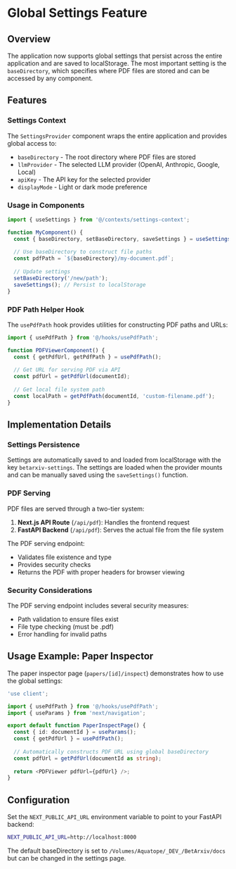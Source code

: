# Global Settings Feature

## Overview

The application now supports global settings that persist across the entire application and are saved to localStorage. The most important setting is the `baseDirectory`, which specifies where PDF files are stored and can be accessed by any component.

## Features

### Settings Context

The `SettingsProvider` component wraps the entire application and provides global access to:

- `baseDirectory` - The root directory where PDF files are stored
- `llmProvider` - The selected LLM provider (OpenAI, Anthropic, Google, Local)
- `apiKey` - The API key for the selected provider
- `displayMode` - Light or dark mode preference

### Usage in Components

```typescript
import { useSettings } from '@/contexts/settings-context';

function MyComponent() {
  const { baseDirectory, setBaseDirectory, saveSettings } = useSettings();
  
  // Use baseDirectory to construct file paths
  const pdfPath = `${baseDirectory}/my-document.pdf`;
  
  // Update settings
  setBaseDirectory('/new/path');
  saveSettings(); // Persist to localStorage
}
```

### PDF Path Helper Hook

The `usePdfPath` hook provides utilities for constructing PDF paths and URLs:

```typescript
import { usePdfPath } from '@/hooks/usePdfPath';

function PDFViewerComponent() {
  const { getPdfUrl, getPdfPath } = usePdfPath();
  
  // Get URL for serving PDF via API
  const pdfUrl = getPdfUrl(documentId);
  
  // Get local file system path
  const localPath = getPdfPath(documentId, 'custom-filename.pdf');
}
```

## Implementation Details

### Settings Persistence

Settings are automatically saved to and loaded from localStorage with the key `betarxiv-settings`. The settings are loaded when the provider mounts and can be manually saved using the `saveSettings()` function.

### PDF Serving

PDF files are served through a two-tier system:

1. **Next.js API Route** (`/api/pdf`): Handles the frontend request
2. **FastAPI Backend** (`/api/pdf`): Serves the actual file from the file system

The PDF serving endpoint:
- Validates file existence and type
- Provides security checks
- Returns the PDF with proper headers for browser viewing

### Security Considerations

The PDF serving endpoint includes several security measures:
- Path validation to ensure files exist
- File type checking (must be .pdf)
- Error handling for invalid paths

## Usage Example: Paper Inspector

The paper inspector page (`papers/[id]/inspect`) demonstrates how to use the global settings:

```typescript
'use client';

import { usePdfPath } from '@/hooks/usePdfPath';
import { useParams } from 'next/navigation';

export default function PaperInspectPage() {
  const { id: documentId } = useParams();
  const { getPdfUrl } = usePdfPath();
  
  // Automatically constructs PDF URL using global baseDirectory
  const pdfUrl = getPdfUrl(documentId as string);
  
  return <PDFViewer pdfUrl={pdfUrl} />;
}
```

## Configuration

Set the `NEXT_PUBLIC_API_URL` environment variable to point to your FastAPI backend:

```bash
NEXT_PUBLIC_API_URL=http://localhost:8000
```

The default baseDirectory is set to `/Volumes/Aquatope/_DEV_/BetArxiv/docs` but can be changed in the settings page. 